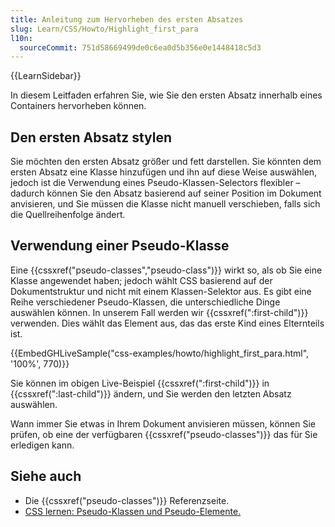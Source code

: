 ```yaml
---
title: Anleitung zum Hervorheben des ersten Absatzes
slug: Learn/CSS/Howto/Highlight_first_para
l10n:
  sourceCommit: 751d58669499de0c6ea0d5b356e0e1448418c5d3
---
```


{{LearnSidebar}}

In diesem Leitfaden erfahren Sie, wie Sie den ersten Absatz innerhalb eines Containers hervorheben können.

## Den ersten Absatz stylen

Sie möchten den ersten Absatz größer und fett darstellen. Sie könnten dem ersten Absatz eine Klasse hinzufügen und ihn auf diese Weise auswählen, jedoch ist die Verwendung eines Pseudo-Klassen-Selectors flexibler – dadurch können Sie den Absatz basierend auf seiner Position im Dokument anvisieren, und Sie müssen die Klasse nicht manuell verschieben, falls sich die Quellreihenfolge ändert.

## Verwendung einer Pseudo-Klasse

Eine {{cssxref("pseudo-classes","pseudo-class")}} wirkt so, als ob Sie eine Klasse angewendet haben; jedoch wählt CSS basierend auf der Dokumentstruktur und nicht mit einem Klassen-Selektor aus. Es gibt eine Reihe verschiedener Pseudo-Klassen, die unterschiedliche Dinge auswählen können. In unserem Fall werden wir {{cssxref(":first-child")}} verwenden. Dies wählt das Element aus, das das erste Kind eines Elternteils ist.

{{EmbedGHLiveSample("css-examples/howto/highlight_first_para.html", '100%', 770)}}

Sie können im obigen Live-Beispiel {{cssxref(":first-child")}} in {{cssxref(":last-child")}} ändern, und Sie werden den letzten Absatz auswählen.

Wann immer Sie etwas in Ihrem Dokument anvisieren müssen, können Sie prüfen, ob eine der verfügbaren {{cssxref("pseudo-classes")}} das für Sie erledigen kann.

## Siehe auch

- Die {{cssxref("pseudo-classes")}} Referenzseite.
- [CSS lernen: Pseudo-Klassen und Pseudo-Elemente.](/de/docs/Learn/CSS/Building_blocks/Selectors/Pseudo-classes_and_pseudo-elements)
